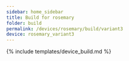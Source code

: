 ```yaml
---
sidebar: home_sidebar
title: Build for rosemary
folder: build
permalink: /devices/rosemary/build/variant3
device: rosemary_variant3
---
```

{% include templates/device_build.md %}
